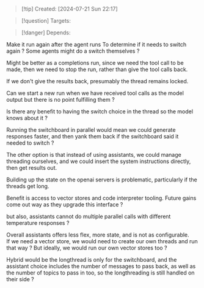 
>[!tip] Created: [2024-07-21 Sun 22:17]

>[!question] Targets: 

>[!danger] Depends: 

Make it run again after the agent runs To determine if it needs to switch again ?
Some agents might do a switch themselves ?

Might be better as a completions run, since we need the tool call to be made, then we need to stop the run, rather than give the tool calls back.

If we don't give the results back, presumably the thread remains locked.

Can we start a new run when we have received tool calls as the model output but there is no point fulfilling them ?

Is there any benefit to having the switch choice in the thread so the model knows about it ?

Running the switchboard in parallel would mean we could generate responses faster, and then yank them back if the switchboard said it needed to switch ?

The other option is that instead of using assistants, we could manage threading ourselves, and we could insert the system instructions directly, then get results out.

Building up the state on the openai servers is problematic, particularly if the threads get long.

Benefit is access to vector stores and code interpreter tooling.
Future gains come out way as they upgrade this interface ?

but also, assistants cannot do multiple parallel calls with different temperature responses ?

Overall assistants offers less flex, more state, and is not as configurable.  
If we need a vector store, we would need to create our own threads and run that way ?
But ideally, we would run our own vector stores too ?

Hybrid would be the longthread is only for the switchboard, and the assistant choice includes the number of messages to pass back, as well as the number of topics to pass in too, so the longthreading is still handled on their side ?


